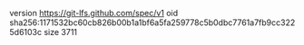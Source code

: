 version https://git-lfs.github.com/spec/v1
oid sha256:1171532bc60cb826b00b1a1bf6a5fa259778c5b0dbc7761a7fb9cc3225d6103c
size 3711
